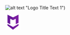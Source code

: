 ![alt text]([https://live.staticflickr.com/2103/2450546142_4260349e37_c.jpg]) "Logo Title Text 1")

![alt text][logo]

[logo]: https://github.com/adam-p/markdown-here/raw/master/src/common/images/icon48.png "Logo Title Text 2"
